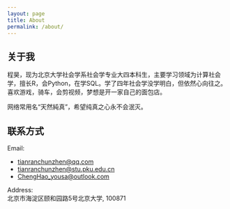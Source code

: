 ```yaml
---
layout: page
title: About
permalink: /about/
---
```


## 关于我

程昊，现为北京大学社会学系社会学专业大四本科生，主要学习领域为计算社会学，擅长R，会Python，在学SQL。学了四年社会学没学明白，但依然心向往之。喜欢游戏，骑车，会剪视频，梦想是开一家自己的面包店。

网络常用名“天然純真”，希望纯真之心永不会泯灭。

## 联系方式

Email:
- tianranchunzhen@qq.com
- tianranchunzhen@stu.pku.edu.cn
- ChengHao_yousa@outlook.com

Address:  
北京市海淀区颐和园路5号北京大学, 100871

